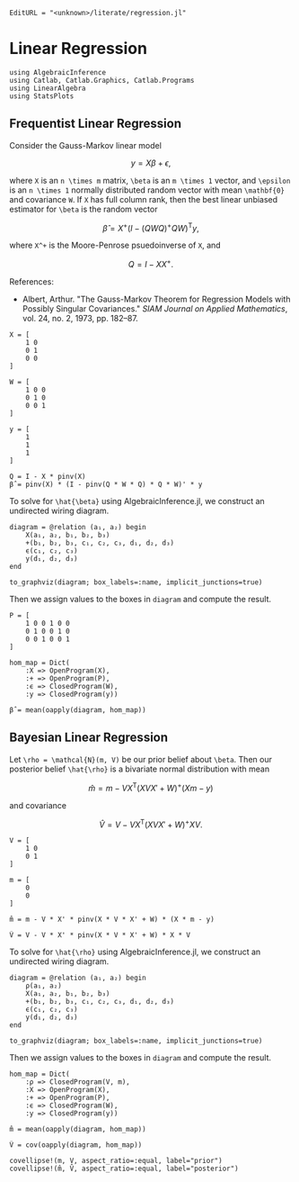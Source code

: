 ```@meta
EditURL = "<unknown>/literate/regression.jl"
```

# Linear Regression

````@example regression
using AlgebraicInference
using Catlab, Catlab.Graphics, Catlab.Programs
using LinearAlgebra
using StatsPlots
````

## Frequentist Linear Regression
Consider the Gauss-Markov linear model
```math
    y = X \beta + \epsilon,
```
where ``X`` is an ``n \times m`` matrix, ``\beta`` is an ``m \times 1`` vector, and
``\epsilon`` is an ``n \times 1`` normally distributed random vector with mean
``\mathbf{0}`` and covariance ``W``. If ``X`` has full column rank, then the best linear
unbiased estimator for ``\beta`` is the random vector
```math
    \hat{\beta} = X^+ (I - (Q W Q)^+ Q W)^\mathsf{T} y,
```
where ``X^+`` is the Moore-Penrose psuedoinverse of ``X``, and
```math
Q = I - X X^+.
```

References:
- Albert, Arthur. "The Gauss-Markov Theorem for Regression Models with Possibly Singular
  Covariances." *SIAM Journal on Applied Mathematics*, vol. 24, no. 2, 1973, pp. 182–87.

````@example regression
X = [
    1 0
    0 1
    0 0
]

W = [
    1 0 0
    0 1 0
    0 0 1
]

y = [
    1
    1
    1
]

Q = I - X * pinv(X)
β̂ = pinv(X) * (I - pinv(Q * W * Q) * Q * W)' * y
````

To solve for ``\hat{\beta}`` using AlgebraicInference.jl, we construct an undirected
wiring diagram.

````@example regression
diagram = @relation (a₁, a₂) begin
    X(a₁, a₂, b₁, b₂, b₃)
    +(b₁, b₂, b₃, c₁, c₂, c₃, d₁, d₂, d₃)
    ϵ(c₁, c₂, c₃)
    y(d₁, d₂, d₃)
end

to_graphviz(diagram; box_labels=:name, implicit_junctions=true)
````

Then we assign values to the boxes in `diagram` and compute the result.

````@example regression
P = [
    1 0 0 1 0 0
    0 1 0 0 1 0
    0 0 1 0 0 1
]

hom_map = Dict(
    :X => OpenProgram(X),
    :+ => OpenProgram(P),
    :ϵ => ClosedProgram(W),
    :y => ClosedProgram(y))

β̂ = mean(oapply(diagram, hom_map))
````

## Bayesian Linear Regression
Let ``\rho = \mathcal{N}(m, V)`` be our prior belief about ``\beta``. Then our posterior
belief ``\hat{\rho}`` is a bivariate normal distribution with mean
```math
  \hat{m} = m - V X^\mathsf{T} (X V X' + W)^+ (X m - y)
```
and covariance
```math
  \hat{V} = V - V X^\mathsf{T} (X V X' + W)^+ X V.
```

````@example regression
V = [
    1 0
    0 1
]

m = [
    0
    0
]

m̂ = m - V * X' * pinv(X * V * X' + W) * (X * m - y)
````

````@example regression
V̂ = V - V * X' * pinv(X * V * X' + W) * X * V
````

To solve for ``\hat{\rho}`` using AlgebraicInference.jl, we construct an undirected
wiring diagram.

````@example regression
diagram = @relation (a₁, a₂) begin
    ρ(a₁, a₂)
    X(a₁, a₂, b₁, b₂, b₃)
    +(b₁, b₂, b₃, c₁, c₂, c₃, d₁, d₂, d₃)
    ϵ(c₁, c₂, c₃)
    y(d₁, d₂, d₃)
end

to_graphviz(diagram; box_labels=:name, implicit_junctions=true)
````

Then we assign values to the boxes in `diagram` and compute the result.

````@example regression
hom_map = Dict(
    :ρ => ClosedProgram(V, m),
    :X => OpenProgram(X),
    :+ => OpenProgram(P),
    :ϵ => ClosedProgram(W),
    :y => ClosedProgram(y))

m̂ = mean(oapply(diagram, hom_map))
````

````@example regression
V̂ = cov(oapply(diagram, hom_map))
````

````@example regression
covellipse!(m, V, aspect_ratio=:equal, label="prior")
covellipse!(m̂, V̂, aspect_ratio=:equal, label="posterior")
````

